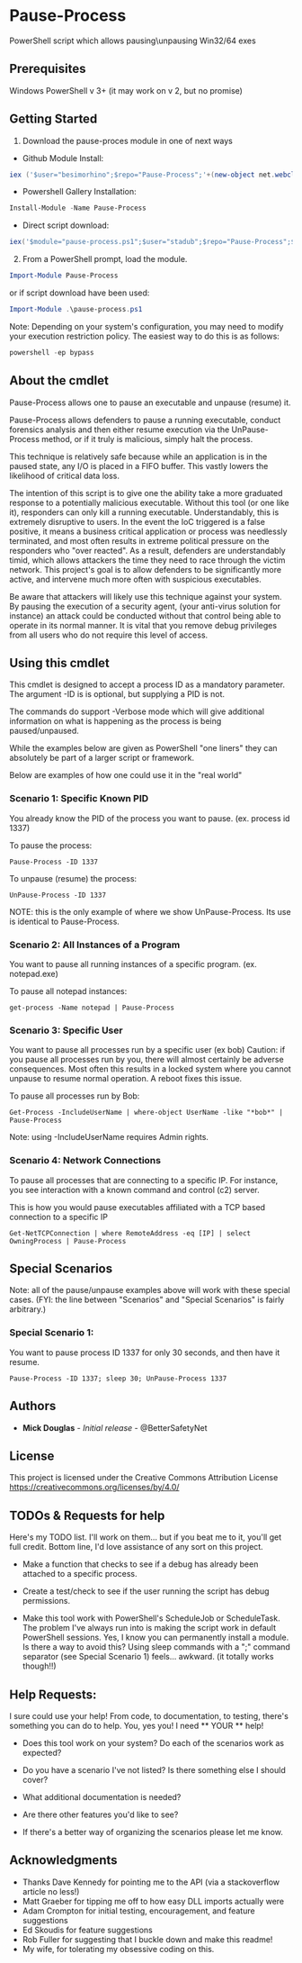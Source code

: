 # Pause-Process
PowerShell script which allows pausing\unpausing Win32/64 exes

## Prerequisites

Windows PowerShell v 3+ (it may work on v 2, but no promise)


## Getting Started

1) Download the pause-proces module in one of next ways

* Github Module Install:

```powershell
iex ('$user="besimorhino";$repo="Pause-Process";'+(new-object net.webclient).DownloadString('https://raw.githubusercontent.com/PsModuleInstall/InstallFromGithub/master/install.ps1'))
```

* Powershell Gallery Installation:

```powershell
Install-Module -Name Pause-Process
```

* Direct script download:

```powershell
iex('$module="pause-process.ps1";$user="stadub";$repo="Pause-Process";$folder="$pwd";(new-object net.webclient).DownloadFile("https://raw.githubusercontent.com/$user/$repo/master/$module","$folder\$module")')
```

2) From a PowerShell prompt, load the module.

```powershell
Import-Module Pause-Process
```

or if script download have been used:

```powershell
Import-Module .\pause-process.ps1
```

Note: Depending on your system's configuration, you may need to modify your execution restriction policy. The easiest way to do this is as follows:

```powershell
powershell -ep bypass
```


## About the cmdlet

Pause-Process allows one to pause an executable and unpause (resume) it.

Pause-Process allows defenders to pause a running executable, conduct forensics analysis and then either resume execution via the UnPause-Process method, or if it truly is malicious, simply halt the process.

This technique is relatively safe because while an application is in the paused state, any I/O is placed in a FIFO buffer.  This vastly lowers the likelihood of critical data loss.

The intention of this script is to give one the ability take a more graduated response to a potentially malicious executable.  Without this tool (or one like it), responders can only kill a running executable.  Understandably, this is extremely disruptive to users.  In the event the IoC triggered is a false positive, it means a business critical application or process was needlessly terminated, and most often results in extreme political pressure on the responders who "over reacted".  As a result, defenders are understandably timid, which allows attackers the time they need to race through the victim network.  This project's goal is to allow defenders to be significantly more active, and intervene much more often with suspicious executables.

Be aware that attackers will likely use this technique against your system.  By pausing the execution of a security agent, (your anti-virus solution for instance) an attack could be conducted without that control being able to operate in its normal manner.  It is vital that you remove debug privileges from all users who do not require this level of access.


## Using this cmdlet
This cmdlet is designed to accept a process ID as a mandatory parameter. The argument -ID is is optional, but supplying a PID is not.  

The commands do support -Verbose mode which will give additional information on what is happening as the process is being paused/unpaused. 

While the examples below are given as PowerShell "one liners" they can absolutely be part of a larger script or framework.

Below are examples of how one could use it in the "real world"


### Scenario 1: Specific Known PID
You already know the PID of the process you want to pause.  (ex. process id 1337)

To pause the process:
```
Pause-Process -ID 1337
```

To unpause (resume) the process:
```
UnPause-Process -ID 1337
```
NOTE: this is the only example of where we show UnPause-Process. Its use is identical to Pause-Process.


### Scenario 2: All Instances of a Program
You want to pause all running instances of a specific program. (ex. notepad.exe)

To pause all notepad instances:
```
get-process -Name notepad | Pause-Process
```


### Scenario 3: Specific User
You want to pause all processes run by a specific user (ex bob)
Caution: if you pause all processes run by you, there will almost certainly be adverse consequences.  Most often this results in a locked system where you cannot unpause to resume normal operation. A reboot fixes this issue.

To pause all processes run by Bob:
```
Get-Process -IncludeUserName | where-object UserName -like "*bob*" | Pause-Process
```
Note: using -IncludeUserName requires Admin rights.


### Scenario 4: Network Connections
To pause all processes that are connecting to a specific IP. For instance, you see interaction with a known command and control (c2) server.

This is how you would pause executables affiliated with a TCP based connection to a specific IP

```
Get-NetTCPConnection | where RemoteAddress -eq [IP] | select OwningProcess | Pause-Process
```


## Special Scenarios
Note: all of the pause/unpause examples above will work with these special cases. 
(FYI: the line between "Scenarios" and "Special Scenarios" is fairly arbitrary.)

### Special Scenario 1: 
You want to pause process ID 1337 for only 30 seconds, and then have it resume.

``` 
Pause-Process -ID 1337; sleep 30; UnPause-Process 1337
``` 


## Authors

* **Mick Douglas** - *Initial release* - @BetterSafetyNet

## License

This project is licensed under the Creative Commons Attribution License https://creativecommons.org/licenses/by/4.0/


## TODOs & Requests for help
Here's my TODO list.  I'll work on them... but if you beat me to it, you'll get full credit.  Bottom line, I'd love assistance of any sort on this project.  

* Make a function that checks to see if a debug has already been attached to a specific process.

* Create a test/check to see if the user running the script has debug permissions.

* Make this tool work with PowerShell's ScheduleJob or ScheduleTask.  The problem I've always run into is making the script work in default PowerShell sessions.  Yes, I know you can permanently install a module.  Is there a way to avoid this?  Using sleep commands with a ";" command separator (see Special Scenario 1) feels... awkward.  (it totally works though!!)
 

## Help Requests:
I sure could use your help! From code, to documentation, to testing, there's something you can do to help.  You, yes you! I need ** YOUR ** help!

* Does this tool work on your system?  Do each of the scenarios work as expected?

* Do you have a scenario I've not listed?  Is there something else I should cover?

* What additional documentation is needed?

* Are there other features you'd like to see?

* If there's a better way of organizing the scenarios please let me know.


## Acknowledgments

* Thanks Dave Kennedy for pointing me to the API (via a stackoverflow article no less!)
* Matt Graeber for tipping me off to how easy DLL imports actually were
* Adam Crompton for initial testing, encouragement, and feature suggestions
* Ed Skoudis for feature suggestions
* Rob Fuller for suggesting that I buckle down and make this readme! 
* My wife, for tolerating my obsessive coding on this.
